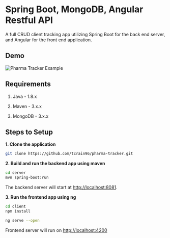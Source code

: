 # Spring Boot, MongoDB, Angular Restful API 

A  full CRUD client tracking app utilizing Spring Boot for the back end server, and Angular for the front end application. 

## Demo

![Pharma Tracker Example](https://github.com/user-attachments/assets/1fafc39c-724d-4337-95e4-d423ea4a9f5d)

## Requirements

1. Java - 1.8.x

2. Maven - 3.x.x

3. MongoDB - 3.x.x

## Steps to Setup

**1. Clone the application**

```bash
git clone https://github.com/tcrain96/pharma-tracker.git
```

**2. Build and run the backend app using maven**

```bash
cd server
mvn spring-boot:run
```

The backend server will start at <http://localhost:8081>.

**3. Run the frontend app using ng**

```bash
cd client
npm install
```

```bash
ng serve --open
```

Frontend server will run on <http://localhost:4200>
